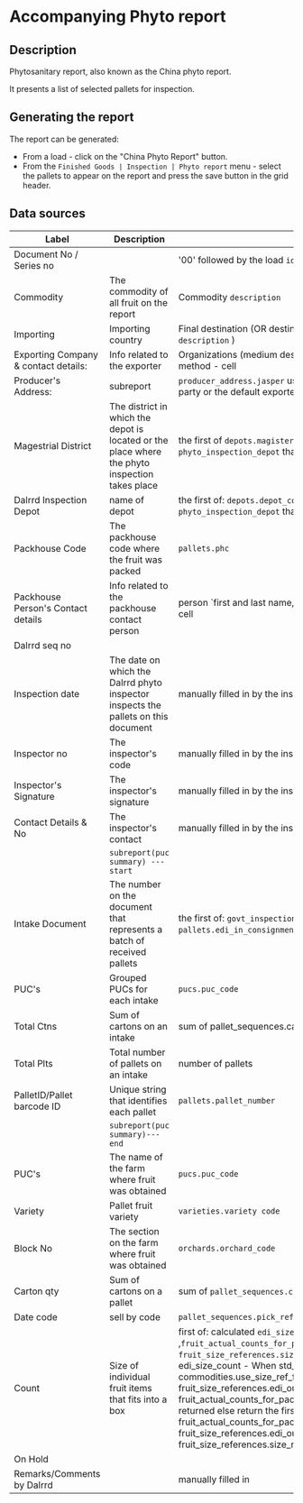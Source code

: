# Accompanying Phyto report

## Description

Phytosanitary report, also known as the China phyto report.

It presents a list of selected pallets for inspection.

## Generating the report

The report can be generated:

* From a load - click on the "China Phyto Report" button.
* From the `Finished Goods | Inspection | Phyto report` menu - select the pallets to appear on the report and press the save button in the grid header.

## Data sources

| Label | Description | Source |
| ----- | ----------- | ------ |
| Document No / Series no | | '00' followed by the load `id` |
| Commodity | The commodity of all fruit on the report | Commodity `description` |
| Importing | Importing country | Final destination (OR destination country on the govt inspection sheet's `description` ) |
| Exporting Company & contact details: | Info related to the exporter | Organizations (medium description), contact method tel and contact method - cell |
| Producer's Address: | subreport  | `producer_address.jasper` using delivery address of pallet's exporter party or the default exporter |
| Magestrial District |The district in which the depot is located or the place where the phyto inspection takes place| the first of `depots.magisterial_district` or the passed in default `phyto_inspection_depot`  that has a value|
|Dalrrd Inspection Depot | name of depot | the first of: `depots.depot_code` or the passed in default `phyto_inspection_depot`  that has a value|
|Packhouse Code |The packhouse code where the fruit was packed | `pallets.phc`|
|Packhouse Person's Contact details |Info related to the packhouse contact person |person `first and last name,contact method tel and contact method - cell|
|Dalrrd seq no | | |
|Inspection date |The date on which the Dalrrd phyto inspector inspects the pallets on this document |manually filled in by the inspector |
|Inspector no |The inspector's code |manually filled in by the inspector|
|Inspector's Signature |The inspector's signature | manually filled in by the inspector|
|Contact Details & No | The inspector's contact |manually filled in by the inspector |
||`subreport(puc summary) ---start`||
|Intake Document |The number on the document that represents a batch of received pallets |the first of: `govt_inspection_sheets.consignment_note_number` or `pallets.edi_in_consignment_note_number` that has a value  |
|PUC's |Grouped PUCs for each intake | `pucs.puc_code`|
|Total Ctns |Sum of cartons on an intake| sum of pallet_sequences.carton_quantity|
|Total Plts |Total number of pallets on an intake |number of pallets |
|PalletID/Pallet barcode ID |Unique string that identifies each pallet |`pallets.pallet_number`|
||`subreport(puc summary)---end`||
|PUC's |The name of the farm where fruit was obtained |`pucs.puc_code` |
|Variety | Pallet fruit variety|`varieties.variety code` |
|Block No | The section on the farm where fruit was obtained|`orchards.orchard_code` |
|Carton qty | Sum of cartons on a pallet|sum of `pallet_sequences.carton_quantity` |
|Date code | sell by code| `pallet_sequences.pick_ref`|
|Count |Size of individual fruit items that fits into a box |first of: calculated `edi_size_count` ,`fruit_actual_counts_for_packs.actual_count_for_pack` and `fruit_size_references.size_reference` that has a value.( edi_size_count - When std_pack_use_size_ref is true  or commodities.use_size_ref_for_edi is true  then the the first of:  fruit_size_references.edi_out_code,fruit_size_references.size_reference, fruit_actual_counts_for_packs.actual_count_for_pack that has a value is returned else return the first of fruit_actual_counts_for_packs.actual_count_for_pack,  fruit_size_references.edi_out_code  and fruit_size_references.size_reference that has a value ) |
|On Hold | | |
|Remarks/Comments by Dalrrd | |manually filled in |